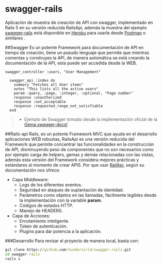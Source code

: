 # swagger-rails
Aplicación de muestra de creación de API con swagger, implementado en Rails 5 en su versión reducida RailsApi, además la muestra del ejemplo [swagger-rails](https://swagger-rails.herokuapp.com/) está disponible en [Heroku](https://www.heroku.com/) para usarla desde [Postman](https://www.getpostman.com/) o similares .

##Swagger
Es un potente Framework para documentación de API en tiempo de creación, tiene un pseudo lenguaje que permite que mientras comentas y construyes la API, de manera automática se está creando la documentación de la API, esta puede ser accedida desde la WEB.

```rails
swagger_controller :users, "User Management"

  swagger_api :index do
    summary "Fetches all User items"
    notes "This lists all the active users"
    param :query, :page, :integer, :optional, "Page number"
    response :unauthorized
    response :not_acceptable
    response :requested_range_not_satisfiable
  end
````
> - Ejemplo de Swagger tomado desde la implementación oficial de la [Gema swagger-docs!](https://github.com/richhollis/swagger-docs)

##Rails-api
Rails, es un potente Framework MVC que ayuda en el desarrollo aplicaciones WEB robustas, RailsApi es una versión reducida del Framework que permite concentrar las funcionalidades en la construcción de API, disminuyendo peso de componentes que no son necesarios como por ejemplo carga de helpers, gemas y demás relacionadas con las vistas, además esta versión del Framework considera mejores prácticas y estándares al momento de crear APIS.
Por que usar [RailApi](http://edgeguides.rubyonrails.org/api_app.html), según su documentación nos ofrece:

- Capa Middleware:
  - Logs de los diferentes eventos.
  - Seguridad en ataques de suplantación de identidad.
  - Parámetros como objetos en las llamadas, fácilmente legibles desde la implementación con la variable **param**.
  - Códigos de estados HTTP.
  - Manejo de HEADERS.
- Capa de Acciones:  
  - Enrutamiento inteligente.
  - Token de autenticación.
  - Plugins para dar potencia a la aplicación.
  
###Desarrollo
Para revisar el proyecto de manera local, basta con:
```cmd
git clone https://github.com/tundervirld/swagger-rails.git
cd swagger-rails
rails s
```
